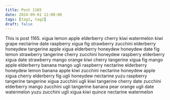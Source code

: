 ```yaml
---
title: Post 1165
date: 2024-09-01 12:00:00
tags: [tag1, tag2]
draft: false
---
```

This is post 1165.
xigua
lemon
apple
elderberry
cherry
kiwi
watermelon
kiwi
grape
nectarine
date
raspberry
xigua
fig
strawberry
zucchini
elderberry
honeydew
tangerine
apple
xigua
elderberry
honeydew
honeydew
date
fig
lemon
strawberry
tangerine
cherry
zucchini
honeydew
raspberry
elderberry
xigua
date
strawberry
mango
orange
kiwi
cherry
tangerine
xigua
fig
mango
apple
elderberry
banana
mango
ugli
raspberry
nectarine
elderberry
honeydew
lemon
banana
apple
kiwi
zucchini
nectarine
honeydew
apple
xigua
cherry
elderberry
fig
ugli
honeydew
nectarine
yuzu
raspberry
tangerine
tangerine
xigua
zucchini
ugli
kiwi
tangerine
cherry
date
zucchini
elderberry
mango
zucchini
ugli
tangerine
banana
pear
orange
ugli
date
watermelon
yuzu
zucchini
ugli
xigua
kiwi
quince
nectarine
watermelon
